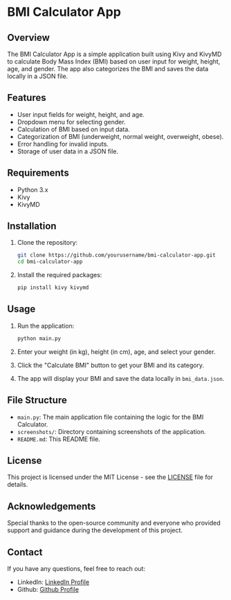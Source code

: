 # BMI Calculator App

## Overview
The BMI Calculator App is a simple application built using Kivy and KivyMD to calculate Body Mass Index (BMI) based on user input for weight, height, age, and gender. The app also categorizes the BMI and saves the data locally in a JSON file.

## Features
- User input fields for weight, height, and age.
- Dropdown menu for selecting gender.
- Calculation of BMI based on input data.
- Categorization of BMI (underweight, normal weight, overweight, obese).
- Error handling for invalid inputs.
- Storage of user data in a JSON file.

## Requirements
- Python 3.x
- Kivy
- KivyMD

## Installation
1. Clone the repository:
    ```bash
    git clone https://github.com/yourusername/bmi-calculator-app.git
    cd bmi-calculator-app
    ```

2. Install the required packages:
    ```bash
    pip install kivy kivymd
    ```

## Usage
1. Run the application:
    ```bash
    python main.py
    ```

2. Enter your weight (in kg), height (in cm), age, and select your gender.
3. Click the "Calculate BMI" button to get your BMI and its category.
4. The app will display your BMI and save the data locally in `bmi_data.json`.

## File Structure
- `main.py`: The main application file containing the logic for the BMI Calculator.
- `screenshots/`: Directory containing screenshots of the application.
- `README.md`: This README file.

## License
This project is licensed under the MIT License - see the [LICENSE](LICENSE) file for details.

## Acknowledgements
Special thanks to the open-source community and everyone who provided support and guidance during the development of this project.

## Contact
If you have any questions, feel free to reach out:
- LinkedIn: [LinkedIn Profile](https://www.linkedin.com/in/sivapriya-b-3b2a72294/)
- Github: [Github Profile](https://github.com/SIVAPRIYA-3065)
